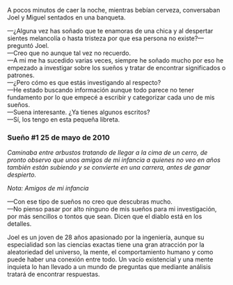A pocos minutos de caer la noche, mientras bebían cerveza, conversaban Joel y Miguel sentados en una banqueta.

—¿Alguna vez has soñado que te enamoras de una chica y al despertar sientes melancolía o hasta tristeza por que esa persona no existe?—preguntó Joel.  
—Creo que no aunque tal vez no recuerdo.    
—A mi me ha sucedido varias veces, siempre he soñado mucho por eso he empezado a investigar sobre los sueños y tratar de encontrar significados o patrones.    
—¿Pero cómo es que estás investigando al respecto?  
—He estado buscando información aunque todo parece no tener fundamento por lo que empecé a escribir y categorizar cada uno de mis sueños.  
—Suena interesante. ¿Ya tienes algunos escritos?    
—Sí, los tengo en esta pequeña libreta.

### Sueño #1 25 de mayo de 2010

*Caminaba entre arbustos tratando de llegar a la cima de un cerro, de pronto observo que unos amigos de mi infancia a quienes no veo en años también están subiendo y se convierte en una carrera, antes de ganar despierto.*

*Nota: Amigos de mi infancia*

—Con ese tipo de sueños no creo que descubras mucho.    
—No pienso pasar por alto ninguno de mis sueños para mi investigación, por más sencillos o tontos que sean. Dicen que el diablo está en los detalles.

Joel es un joven de 28 años apasionado por la ingeniería, aunque su especialidad son las ciencias exactas tiene una gran atracción por la aleatoriedad del universo, la mente, el comportamiento humano y como puede haber una conexión entre todo. Un vacío existencial y una mente inquieta lo han llevado a un mundo de preguntas que mediante análisis tratará de encontrar respuestas.